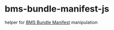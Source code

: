 # bms-bundle-manifest-js

helper for [BMS Bundle Manifest](https://github.com/bmssearch/bms-bundle-manifest-spec) manipulation
